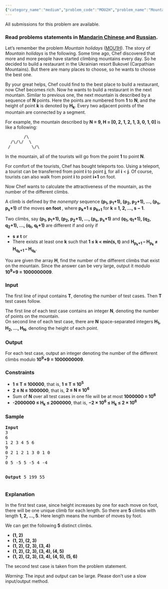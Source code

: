 ```yaml
---
{"category_name":"medium","problem_code":"MOU2H","problem_name":"Mountain Holidays 2","languages_supported":{"0":"ADA","1":"ASM","2":"BASH","3":"BF","4":"C","5":"C99 strict","6":"CAML","7":"CLOJ","8":"CLPS","9":"CPP 4.3.2","10":"CPP 4.9.2","11":"CPP14","12":"CS2","13":"D","14":"ERL","15":"FORT","16":"FS","17":"GO","18":"HASK","19":"ICK","20":"ICON","21":"JAVA","22":"JS","23":"LISP clisp","24":"LISP sbcl","25":"LUA","26":"NEM","27":"NICE","28":"NODEJS","29":"PAS fpc","30":"PAS gpc","31":"PERL","32":"PERL6","33":"PHP","34":"PIKE","35":"PRLG","36":"PYTH","37":"PYTH 3.4","38":"RUBY","39":"SCALA","40":"SCM guile","41":"SCM qobi","42":"ST","43":"TCL","44":"TEXT","45":"WSPC"},"max_timelimit":0.5,"source_sizelimit":50000,"problem_author":"witalij_hq ","problem_tester":null,"date_added":"30-03-2013","tags":{"0":"aug14","1":"dynamic","2":"medium","3":"witalij_hq"},"editorial_url":"http://discuss.codechef.com/problems/MOU2H","time":{"view_start_date":1407749400,"submit_start_date":1407749400,"visible_start_date":1407749400,"end_date":1735669800},"layout":"problem"}
---
```

<span class="solution-visible-txt">All submissions for this problem are available.</span><h3> Read problems statements in <a target="_blank" href="http://www.codechef.com/download/translated/AUG14/mandarin/MOU2H.pdf">Mandarin Chinese </a> and <a target="_blank" href="http://www.codechef.com/download/translated/AUG14/russian/MOU2H.pdf">Russian</a>.</h3>
<p>Let’s remember the problem <i>Mountain holidays</i> (<a href="http://www.codechef.com/JULY13/problems/MOU1H">MOU1H</a>). The story of <i>Mountain holidays</i> is the following. Some time ago, Chef discovered that more and more people have started climbing mountains every day. So he decided to build a restaurant in the Ukrainian resort Bukovel (Carpathian Mountains). But there are many places to choose, so he wants to choose the best one.</p>
<p>By your great helps, Chef could find to the best place to build a restaurant, now Chef becomes rich. Now he wants to build a restaurant in the next mountain. Similar to previous one, the next mountain is described by a sequence of <b>N</b> points. Here the points are numbered from <b>1</b> to <b>N</b>, and the height of point <b>k</b> is denoted by <b>H<sub>k</sub></b>. Every two adjacent points of the mountain are connected by a segment.
</p>
<p>
For example, the mountain described by <b>N = 9, H = [0, 2, 1, 2, 1, 3, 0, 1, 0] </b> is like a following:
</p>
<p><pre>
       /\
  /\/\/  \
 /        \/\
</pre></p>
<p> In the mountain, all of the tourists will go from the point <b>1</b> to point <b>N</b>.
</p>
<p>
For comfort of the tourists, Chef has bought teleports too. Using a teleport, a tourist can be transferred from point <b>i</b> to point <b>j</b>, for all <b>i</b> &lt; <b>j</b>. Of course, tourists can also walk from point <b>i</b> to point <b>i+1</b> on foot.
</p>
<p>
Now Chef  wants to calculate the attractiveness of the mountain, as the number of the different climbs. </p>
<p>A climb is defined by the <i>nonempty</i> sequence <b>(p<sub>1</sub>, p<sub>1</sub>+1), (p<sub>2</sub>, p<sub>2</sub>+1), ..., (p<sub>s</sub>, p<sub>s</sub>+1)</b> of the moves <b> on foot </b>, where <b>p<sub>k</sub>+1 ≤ p<sub>k+1</sub></b> for <b>k = 1, 2, ..., s − 1</b>.
</p>
<p>Two climbs, say <b>(p<sub>1</sub>, p<sub>1</sub>+1), (p<sub>2</sub>, p<sub>2</sub>+1), ..., (p<sub>s</sub>, p<sub>s</sub>+1)</b> and <b>(q<sub>1</sub>, q<sub>1</sub>+1), (q<sub>2</sub>, q<sub>2</sub>+1), ..., (q<sub>t</sub>, q<sub>t</sub>+1)</b> are different if and only if</p>
<ul>
<li><b>s ≠ t</b> or</li>
<li>There exists at least one <b>k</b> such that <b>1 ≤ k &lt; min(s, t)</b> and <b>H<sub>p<sub>k</sub>+1</sub> – H<sub>p<sub>k</sub></sub> ≠ H<sub>q<sub>k</sub>+1</sub> – H<sub>q<sub>k</sub></sub></b>.</li>
</ul>

<p>You are given the array <b>H</b>, find the number of the different climbs that exist on the mountain. Since the answer can be very large, output it modulo <b>10<sup>9</sup>+9 = 1000000009</b>.</p>
<h3>Input</h3>
<p>The first line of input contains <b>T</b>, denoting the number of test cases. Then <b>T</b> test cases follow.</p>
<p>The first line of each test case contains an integer <b>N</b>, denoting the number of points on the mountain.<br />
On second line of each test case, there are <b>N</b> space-separated integers <b>H<sub>1</sub>, H<sub>2</sub>, ..., H<sub>N</sub></b>, denoting the height of each point.</p>
<h3>Output</h3>
<p>For each test case, output an integer denoting the number of the different climbs modulo <b>10<sup>9</sup>+9 = 1000000009</b>.</p>
<h3>Constraints</h3>
<ul>
<li><b>1 ≤ T ≤ 100000</b>, that is, <b>1 ≤ T ≤ 10<sup>5</sup></b></li>
<li><b>2 ≤ N ≤ 1000000</b>, that is, <b>2 ≤ N ≤ 10<sup>6</sup></b></li>
<li>Sum of <b>N</b> over all test cases in one file will be at most <b>1000000 = 10<sup>6</sup></b></li>
<li><b>-2000000 ≤ H<sub>k</sub> ≤ 2000000</b>, that is, <b>−2 × 10<sup>6</sup> ≤ H<sub>k</sub> ≤ 2 × 10<sup>6</sup></b></li>
</ul>
<h3>Sample</h3>
<pre>
<b>Input</b>
3
6
1 2 3 4 5 6
9
0 2 1 2 1 3 0 1 0
7
0 5 -5 5 -5 4 -4

<b>Output</b>
5
199
55
</pre><h3>Explanation</h3>
<p>In the first test case, since height increases by one for each move on foot, there will be one unique climb for each length. So there are <b>5</b> climbs with length <b>1, 2, ..., 5</b>. Here length means the number of moves by foot.</p>
<p>We can get  the following <b>5</b> distinct climbs. </p>
<ul>
<li><b>(1, 2)</b></li>
<li><b>(1, 2), (2, 3)</b></li>
<li><b>(1, 2), (2, 3), (3, 4)</b></li>
<li><b>(1, 2), (2, 3), (3, 4), (4, 5)</b></li>
<li><b>(1, 2), (2, 3), (3, 4), (4, 5), (5, 6)</b></li>
</ul>

<p>The second test case is taken from the problem statement.</p>
<p><i>Warning</i>: The input and output can be large. Please don't use a slow input/output method.</p>
